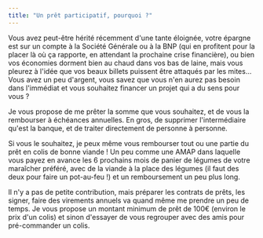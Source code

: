 ```yaml
---
title: "Un prêt participatif, pourquoi ?"
---
```


Vous avez peut-être hérité récemment d'une tante éloignée, votre épargne est
sur un compte à la Société Générale ou à la BNP (qui en profitent pour la
placer là où ça rapporte, en attendant la prochaine crise financière), ou bien
vos économies dorment bien au chaud dans vos bas de laine, mais vous pleurez à
l'idée que vos beaux billets puissent être attaqués par les mites… Vous avez un
peu d'argent, vous savez que vous n'en aurez pas besoin dans l'immédiat et vous
souhaitez financer un projet qui a du sens pour vous ?

Je vous propose de me prêter la somme que vous souhaitez, et de vous la
rembourser à échéances annuelles. En gros, de supprimer l'intermédiaire qu'est
la banque, et de traiter directement de personne à personne.

Si vous le souhaitez, je peux même vous rembourser tout ou une partie du prêt
en colis de bonne viande ! Un peu comme une AMAP dans laquelle vous payez en
avance les 6 prochains mois de panier de légumes de votre maraîcher préféré,
avec de la viande à la place des légumes (il faut des deux pour faire un
pot-au-feu !) et un remboursement un peu plus long.

Il n'y a pas de petite contribution, mais préparer les contrats de prêts, les
signer, faire des virements annuels va quand même me prendre un peu de temps.
Je vous propose un montant minimum de prêt de 100€ (environ le prix d'un colis)
et sinon d'essayer de vous regrouper avec des amis pour pré-commander un colis.
